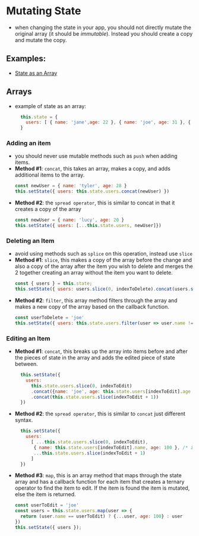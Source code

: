 # Mutating State 
- when changing the state in your app, you should not directly mutate the original array (it should be *immutable*).  Instead you should create a copy and mutate the copy. 

## Examples:
- [State as an Array](https://codepen.io/mary-chap/pen/PBLmeL?editors=0011)

## Arrays
- example of state as an array:
  ```javascript
    this.state = {
      users: [ { name: 'jane',age: 22 }, { name: 'joe', age: 31 }, { name: 'tyler', age: 28 } ]
    }
  ```
### Adding an item
- you should never use mutable methods such as `push` when adding items.  
- **Method #1**: `concat`, this takes an array, makes a copy, and adds additional items to the array.
  ```javascript
  const newUser = { name: 'tyler', age: 28 }
  this.setState({ users: this.state.users.concat(newUser) })
  ```
- **Method #2**: the `spread operator`, this is similar to concat in that it creates a copy of the array
    ```javascript
    const newUser = { name: 'lucy', age: 20 }
    this.setState({ users: [...this.state.users, newUser]})
    ```
### Deleting an Item 
- avoid using methods such as `splice` on this operation, instead use `slice`
- **Method #1**: `slice`, this makes a copy of the array before the change and also a copy of the array after the item you wish to delete and merges the 2 together creating an array without the item you want to delete.
    ```javascript
    const { users } = this.state;
    this.setState({ users: users.slice(0, indexToDelete).concat(users.slice(indexToDelete + 1)) })
    ```
- **Method #2**: `filter`, this array method filters through the array and makes a new copy of the array based on the callback function.  
    ```javascript
    const userToDelete = 'joe'
    this.setState({ users: this.state.users.filter(user => user.name !== userToDelete )})
    ```
### Editing an Item
- **Method #1**: `concat`, this breaks up the array into items before and after the pieces of state in the array and adds the edited piece of state between.  
  ```javascript
    this.setState({
      users: 
        this.state.users.slice(0, indexToEdit)
        .concat({name: 'joe', age: this.state.users[indexToEdit].age + 1}) /* item we are editing */
        .concat(this.state.users.slice(indexToEdit + 1))
    })
  ```
- **Method #2**: the `spread operator`, this is similar to `concat` just different syntax.
  ```javascript
    this.setState({ 
      users:
        [ ...this.state.users.slice(0, indexToEdit), 
         { name: this.state.users[indexToEdit].name, age: 100 }, /* item we are editing */
         ...this.state.users.slice(indexToEdit + 1)
        ]
    })
  ```
- **Method #3**: `map`, this is an array method that maps through the state array and has a callback function for each item that creates a ternary operator to find the item to edit.  If the item is found the item is mutated, else the item is returned.
  ```javascript
  const userToEdit = 'joe'
  const users = this.state.users.map(user => {
    return (user.name == userToEdit) ? {...user, age: 100} : user
  })
  this.setState({ users });
  ```






